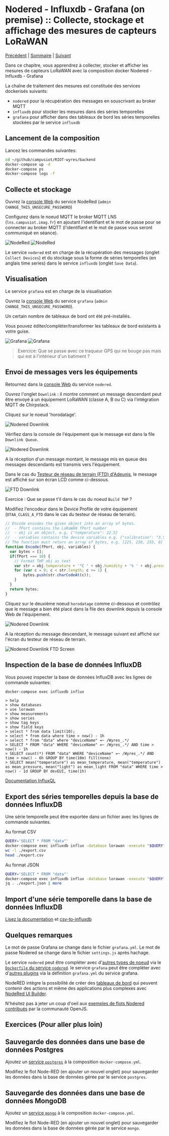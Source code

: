 # Nodered - Influxdb - Grafana (on premise) :: Collecte, stockage et affichage des mesures de capteurs LoRaWAN

[Précédent](08.md) | [Sommaire](README.md) |  [Suivant](08b.md)

Dans ce chapitre, vous apprendrez à collecter, stocker et afficher les mesures de capteurs LoRaWAN avec la composition docker Nodered - Influxdb - Grafana


La chaîne de traitement des mesures est constituée des services dockerisés suivants:
* `nodered` pour la récupération des messages en souscrivant au broker MQTT
* `influxdb` pour stocker les mesures dans des séries temporelles
* `grafana` pour afficher dans des tableaux de bord les séries temporelles stockées par le service `influxdb`

## Lancement de la composition

Lancez les commandes suivantes:

```bash
cd ~/github/campusiot/RIOT-wyres/backend
docker-compose up -d
docker-compose ps
docker-compose logs -f
```

## Collecte et stockage

Ouvrez la [console Web](http://localhost:1880) du service NodeRed (`admin` `CHANGE_THIS_UNSECURE_PASSWORD`)

Configurez dans le noeud MQTT le broker MQTT LNS (`lns.campusiot.imag.fr`) en ajoutant l'identifiant et le mot de passe pour se connecter au broker MQTT (l'identifiant et le mot de passe vous seront communiqué en séance).

![NodeRed](images/nodered-mqtt-01.png)
![NodeRed](images/nodered-mqtt-02.png)

Le service `nodered` est en charge de la récupération des messages (onglet `Collect Devices`) et du stockage sous la forme de séries temporelles (en anglais time series) dans le service `influxdb` (onglet `Save Data`).

## Visualisation

Le service `grafana` est en charge de la visualisation 

Ouvrez la [console Web](http://localhost:3000) du service `grafana` (`admin` `CHANGE_THIS_UNSECURE_PASSWORD`).

Un certain nombre de tableaux de bord ont été pré-installés.

Vous pouvez éditer/compléter/transformer les tableaux de bord existants à votre guise.

![Grafana](images/grafana-dashboard-wyres.jpg)
![Grafana](images/grafana-dashboard-ftd.png)

> Exercice: Que se passe avec ce traqueur GPS qui ne bouge pas mais qui est à l'intérieur d'un batiment ?

## Envoi de messages vers les équipements

Retournez dans la [console Web](http://localhost:1880) du service `nodered`.

Ouvrez l'onglet `Downlink` : il montre comment un message descendant peut être envoyé à un équipement LoRaWAN (classe A, B ou C) via l'intégration MQTT de Chirpstack.

Cliquez sur le noeud 'horodatage'.

![Nodered Downlink](images/nodered-downlink.png)

Vérifiez dans la console de l'équipement que le message est dans la file `Downlink Queue`.

![Nodered Downlink](images/nodered-downlink-enqueue.png)

A la réception d'un message montant, le message mis en queue des messages descendants est transmis vers l'équipement.

Dans le cas du [Testeur de réseau de terrain (FTD) d'Adeunis](https://www.adeunis.com/produit/ftd-testeur-de-reseau/), le message est affiché sur son écran LCD comme ci-dessous.

![FTD Downlink](images/ftd-downlink.jpg)

Exercice : Que se passe t'il dans le cas du noeud `Build THP` ?

Modifiez l'encodeur dans le Device Profile de votre équipement (`OTAA_CLASS_A_FTD` dans le cas du testeur de réseau de terrain).

```javascript
// Encode encodes the given object into an array of bytes.
//  - fPort contains the LoRaWAN fPort number
//  - obj is an object, e.g. {"temperature": 22.5}
//  - variables contains the device variables e.g. {"calibration": "3.5"} (both the key / value are of type string)
// The function must return an array of bytes, e.g. [225, 230, 255, 0]
function Encode(fPort, obj, variables) {
  var bytes = [];
  if(fPort === 10) {
    // Format THP obj as text
    var str = obj.temperature + '°C ' + obj.humidity + '% ' + obj.pressure + 'hPa';
    for (var c = 0; c < str.length; c += 1) {
        bytes.push(str.charCodeAt(c));
    }
  }
  return bytes;
}
```

Cliquez sur le deuxième noeud `horodatage` comme ci-dessous et contrôlez que le message a bien été placé dans la file des downlink depuis la console Web de l'équipement.

![Nodered Downlink](images/nodered-downlink-02.png)

A la réception du message descendant, le message suivant est affiché sur l'écran du testeur de réseau de terrain.

![Nodered Downlink FTD Screen](images/ftd-downlink-02.jpg)


## Inspection de la base de données InfluxDB

Vous pouvez inspecter la base de données InfluxDB  avec les lignes de commande suivantes:

```bash
docker-compose exec influxdb influx
```

```
> help
> show databases
> use lorawan
> show measurements
> show series
> show tag keys
> show field keys
> select * from data limit(10);
> select * from data where time > now() - 1h
> select * from "data" where "deviceName" =~ /Wyres_.*/
> SELECT * FROM "data" WHERE "deviceName" =~ /Wyres_.*/ AND time > now() - 1h
> SELECT count(*) FROM "data" WHERE "deviceName" =~ /Wyres_.*/ AND time > now() - 6h GROUP BY time(10m) fill(none)
> SELECT mean("temperature") as mean_temperature, mean("temperature") as mean_pressure, mean("light") as mean_light FROM "data" WHERE time > now() - 1d GROUP BY devEUI, time(1h)
```

[Documentation InfluxQL](https://docs.influxdata.com/influxdb/v1/query_language/spec/#queries)

## Export des séries temporelles depuis la base de données InfluxDB

Une série temporelle peut être exportée dans un fichier avec les lignes de commande suivantes.

Au format CSV
```bash
QUERY='SELECT * FROM "data"'
docker-compose exec influxdb influx -database lorawan -execute "$QUERY" -format csv > ./export.csv
wc -l ./export.csv
head ./export.csv
```
Au format JSON
```bash
QUERY='SELECT * FROM "data"'
docker-compose exec influxdb influx -database lorawan -execute "$QUERY" -format json > ./export.json
jq . ./export.json | more
```
## Import d'une série temporelle dans la base de données InfluxDB

[Lisez la documentation](https://www.influxdata.com/blog/import-csv-data-influxdb-using-influx-cli-python-java-client-libraries/) et [csv-to-influxdb](https://github.com/fabio-miranda/csv-to-influxdb)

## Quelques remarques

Le mot de passe Grafana se change dans le fichier `grafana.yml`. Le mot de passe Nodered se change dans le fichier `settings.js` après hachage.

Le service `nodered` peut être compléter avec d'[autres types de noeud](https://flows.nodered.org/search?type=node) via le [`Dockerfile` du service `nodered`](../backend/docker/nodered/Dockerfile). le service `grafana` peut être compléter avec d'[autres plugins](https://grafana.com/grafana/plugins/all-plugins/) via la définition `grafana.yml` du service grafana.

NodeRED intègre la possibilité de créer des [tableaux de bord](https://flows.nodered.org/node/node-red-dashboard) qui peuvent contenir des actions et même des applications plus complexes avec [NodeRed UI Builder](https://flows.nodered.org/node/node-red-contrib-uibuilder).

N'hésitez pas à jeter un coup d'oeil aux [exemples de flots Nodered contribués](https://flows.nodered.org/search?type=flow) par la communauté OpenJS.

## Exercices (Pour aller plus loin)

## Sauvegarde des données dans une base de données Postgres

Ajoutez un [service `postgres`](https://hub.docker.com/_/postgres) à la composition `docker-compose.yml`.

Modifiez le flot Node-RED (en ajouter un nouvel onglet) pour sauvegarder les données dans la base de données gérée par le service `postgres`.

## Sauvegarde des données dans une base de données MongoDB

Ajoutez un [service `mongo`](https://hub.docker.com/_/mongo) à la composition `docker-compose.yml`.

Modifiez le flot Node-RED (en ajouter un nouvel onglet) pour sauvegarder les données dans la base de données gérée par le service `mongo`.
